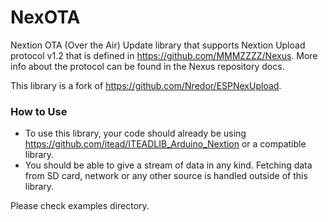 # NexOTA

Nextion OTA (Over the Air) Update library that supports Nextion Upload protocol v1.2 that is defined in https://github.com/MMMZZZZ/Nexus. More info about the protocol can be found in the Nexus repository docs.

This library is a fork of https://github.com/Nredor/ESPNexUpload.

### How to Use

- To use this library, your code should already be using https://github.com/itead/ITEADLIB_Arduino_Nextion or a compatible library.
- You should be able to give a stream of data in any kind. Fetching data from SD card, network or any other source is handled outside of this library.

Please check examples directory.

